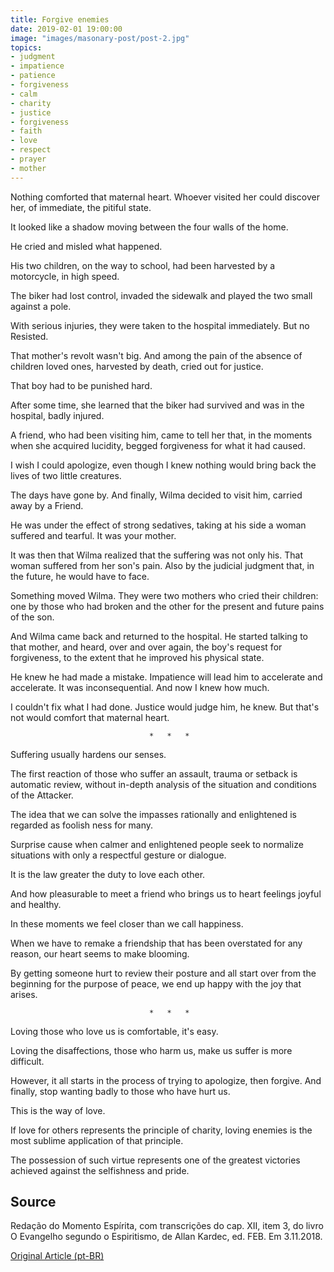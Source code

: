```yaml
---
title: Forgive enemies
date: 2019-02-01 19:00:00
image: "images/masonary-post/post-2.jpg"
topics: 
- judgment
- impatience
- patience
- forgiveness
- calm
- charity
- justice
- forgiveness
- faith
- love
- respect
- prayer
- mother
---
```


Nothing comforted that maternal heart. Whoever visited her could discover her, of
immediate, the pitiful state.

It looked like a shadow moving between the four walls of the home.

He cried and misled what happened.

His two children, on the way to school, had been harvested by a motorcycle, in
high speed.

The biker had lost control, invaded the sidewalk and played the two small
against a pole.

With serious injuries, they were taken to the hospital immediately. But no
Resisted.

That mother's revolt wasn't big. And among the pain of the absence of children
loved ones, harvested by death, cried out for justice.

That boy had to be punished hard.

After some time, she learned that the biker had survived and was in the
hospital, badly injured.

A friend, who had been visiting him, came to tell her that, in the moments when she acquired
lucidity, begged forgiveness for what it had caused.

I wish I could apologize, even though I knew nothing would bring back the lives of
two little creatures.

The days have gone by. And finally, Wilma decided to visit him, carried away by a
Friend.

He was under the effect of strong sedatives, taking at his side a woman
suffered and tearful. It was your mother.

It was then that Wilma realized that the suffering was not only his.
That woman suffered from her son's pain. Also by the judicial judgment that,
in the future, he would have to face.

Something moved Wilma. They were two mothers who cried their children: one by those who
had broken and the other for the present and future pains of the son.

And Wilma came back and returned to the hospital. He started talking to that mother, and
heard, over and over again, the boy's request for forgiveness, to the extent that he improved
his physical state.

He knew he had made a mistake. Impatience will lead him to accelerate and accelerate.
It was inconsequential. And now I knew how much.

I couldn't fix what I had done. Justice would judge him, he knew. But that's not
would comfort that maternal heart.

                                   *   *   *

Suffering usually hardens our senses.

The first reaction of those who suffer an assault, trauma or setback
is automatic review, without in-depth analysis of the situation and conditions of the
Attacker.

The idea that we can solve the impasses rationally and enlightened is
regarded as foolish ness for many.

Surprise cause when calmer and enlightened people seek to normalize
situations with only a respectful gesture or dialogue.

It is the law greater the duty to love each other.

And how pleasurable to meet a friend who brings us to heart feelings
joyful and healthy.

In these moments we feel closer than we call happiness.

When we have to remake a friendship that has been overstated for any reason,
our heart seems to make blooming.

By getting someone hurt to review their posture and all start over from the beginning
for the purpose of peace, we end up happy with the joy that arises.

                                   *   *   *

Loving those who love us is comfortable, it's easy.

Loving the disaffections, those who harm us, make us suffer is more difficult.

However, it all starts in the process of trying to apologize, then forgive. And
finally, stop wanting badly to those who have hurt us.

This is the way of love.

If love for others represents the principle of charity, loving enemies is the
most sublime application of that principle.

The possession of such virtue represents one of the greatest victories achieved against the
selfishness and pride.

## Source
Redação do Momento Espírita, com transcrições do cap. XII,
item 3, do livro O Evangelho segundo o Espiritismo,
de Allan Kardec, ed. FEB.
Em 3.11.2018. 


[Original Article (pt-BR)](http://www.momento.com.br/pt/ler_texto.php?id=5573)
